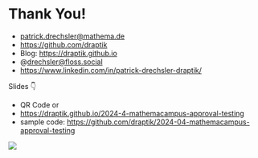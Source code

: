 # Thank You!

- patrick.drechsler@mathema.de
- https://github.com/draptik
- Blog: https://draptik.github.io
- @drechsler@floss.social
- https://www.linkedin.com/in/patrick-drechsler-draptik/

Slides 👇

- QR Code or
- https://draptik.github.io/2024-4-mathemacampus-approval-testing
- sample code:
  https://github.com/draptik/2024-04-mathemacampus-approval-testing

<img
  class="absolute top-10 right-30 h-70"
  src="/images/slides.png"
/>
